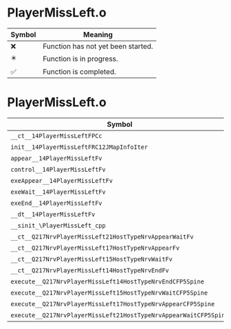 # PlayerMissLeft.o
| Symbol | Meaning 
| ------------- | ------------- 
| :x: | Function has not yet been started. 
| :eight_pointed_black_star: | Function is in progress. 
| :white_check_mark: | Function is completed. 


# PlayerMissLeft.o
| Symbol | Decompiled? |
| ------------- | ------------- |
| `__ct__14PlayerMissLeftFPCc` | :x: |
| `init__14PlayerMissLeftFRC12JMapInfoIter` | :x: |
| `appear__14PlayerMissLeftFv` | :x: |
| `control__14PlayerMissLeftFv` | :x: |
| `exeAppear__14PlayerMissLeftFv` | :x: |
| `exeWait__14PlayerMissLeftFv` | :x: |
| `exeEnd__14PlayerMissLeftFv` | :x: |
| `__dt__14PlayerMissLeftFv` | :x: |
| `__sinit_\PlayerMissLeft_cpp` | :x: |
| `__ct__Q217NrvPlayerMissLeft21HostTypeNrvAppearWaitFv` | :x: |
| `__ct__Q217NrvPlayerMissLeft17HostTypeNrvAppearFv` | :x: |
| `__ct__Q217NrvPlayerMissLeft15HostTypeNrvWaitFv` | :x: |
| `__ct__Q217NrvPlayerMissLeft14HostTypeNrvEndFv` | :x: |
| `execute__Q217NrvPlayerMissLeft14HostTypeNrvEndCFP5Spine` | :x: |
| `execute__Q217NrvPlayerMissLeft15HostTypeNrvWaitCFP5Spine` | :x: |
| `execute__Q217NrvPlayerMissLeft17HostTypeNrvAppearCFP5Spine` | :x: |
| `execute__Q217NrvPlayerMissLeft21HostTypeNrvAppearWaitCFP5Spine` | :x: |
